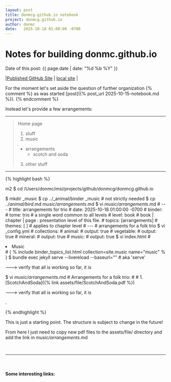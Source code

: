 ```yaml
---
layout: post
title: donmcg.github.io notebook 
project: donmcg.github.io
author: donmc
date:   2025-10-18 01:00:00 -0700
---
```

<head>
    <script type="text/javascript" async
      src="https://cdnjs.cloudflare.com/ajax/libs/mathjax/2.7.7/MathJax.js?config=TeX-MML-AM_CHTML">
    </script>
</head>

# Notes for building donmc.github.io
Date of this post: {{ page.date | date: "%d %b %Y" }}

|[Published GitHub Site](https://donmcg.github.io) | [local site](http://localhost:4000) |

For the moment let's set aside the question of further organization
{% comment %}
as was started [post]({% post_url 2025-10-15-notebook.md %}).
{% endcomment %}

Instead let's provide a few arrangements:

---

> Home page
> 
> 1. stuff
> 2. music
>   - arrangements
>      + scotch and soda
> 3. other stuff

---

{% highlight bash %}

  m2 $ cd /Users/donmc/msi/projects/github/donmcg/donmcg.github.io
  
  $ mkdir _music
  $ cp ../_animal/binder _music  # not strictly needed
  $ cp ../_animal/bird_.md _music/arrangements_.md
  $ vi  _music/arrangements_.md 
    # ---
    # title: arrangements for trio
    # date:   2025-10-18 01:00:00 -0700
    # binder:
      #   tome:  trio  # a single word common to all levels
      #   level: book # book | chapter | page : presentation level of this file.
      #   topics: [arrangements]
      #   themes: [ ] # applies to chapter level
    # ---
    # arrangements for a folk trio
  $ vi _config.yml
    #  collections:
    #  animal:
    #    output: true
    #  vegetable:
    #    output: true
    #  mineral:
    #    output: true
    #  music:
    #    output: true
  $ vi index.html
    # <li>Music</li>
    # { % include binder_topics_list.html collection=site.music name="music" % }
  $ bundle exec jekyll serve --livereload --baseurl="" # aka 'serve'

---> verify that all is working so far, it is

  $ vi  _music/arrangements_.md 
    # Arrangements for a folk trio:
    #
    # 1. [ScotchAndSoda]({% link assets/file/ScotchAndSoda.pdf %}) 

---> verify that all is working so far, it is

.

{% endhighlight %}

This is just a starting point.  The structure is subject to change
in the future!

From here I just need to copy new pdf files to the assets/file/ directory
and add the link in _music/arrangements_.md 


&nbsp;

---
&nbsp;
#### Some interesting links:


